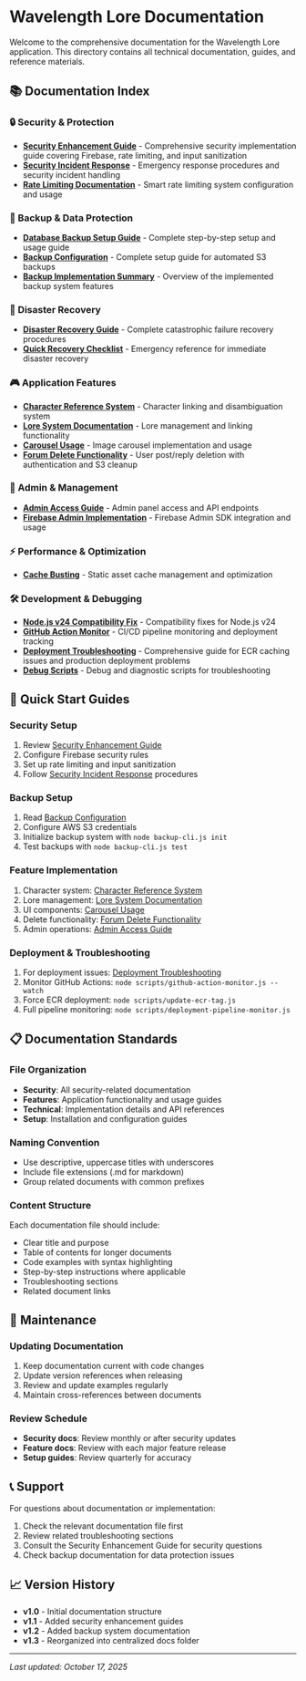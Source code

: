 # Wavelength Lore Documentation

Welcome to the comprehensive documentation for the Wavelength Lore application. This directory contains all technical documentation, guides, and reference materials.

## 📚 Documentation Index

### 🔒 Security & Protection
- **[Security Enhancement Guide](SECURITY_ENHANCEMENT_GUIDE.md)** - Comprehensive security implementation guide covering Firebase, rate limiting, and input sanitization
- **[Security Incident Response](SECURITY_INCIDENT_RESPONSE.md)** - Emergency response procedures and security incident handling
- **[Rate Limiting Documentation](RATE_LIMITING_DOCUMENTATION.md)** - Smart rate limiting system configuration and usage

### 💾 Backup & Data Protection
- **[Database Backup Setup Guide](DATABASE_BACKUP_SETUP_GUIDE.md)** - Complete step-by-step setup and usage guide
- **[Backup Configuration](BACKUP_CONFIGURATION.md)** - Complete setup guide for automated S3 backups
- **[Backup Implementation Summary](BACKUP_IMPLEMENTATION_SUMMARY.md)** - Overview of the implemented backup system features

### 🚨 Disaster Recovery
- **[Disaster Recovery Guide](DISASTER_RECOVERY.md)** - Complete catastrophic failure recovery procedures
- **[Quick Recovery Checklist](QUICK_RECOVERY_CHECKLIST.md)** - Emergency reference for immediate disaster recovery

### 🎮 Application Features
- **[Character Reference System](CHARACTER_REFERENCE_SYSTEM.md)** - Character linking and disambiguation system
- **[Lore System Documentation](LORE_SYSTEM_DOCUMENTATION.md)** - Lore management and linking functionality
- **[Carousel Usage](CAROUSEL_USAGE.md)** - Image carousel implementation and usage
- **[Forum Delete Functionality](FORUM_DELETE_FUNCTIONALITY.md)** - User post/reply deletion with authentication and S3 cleanup

### 🔧 Admin & Management
- **[Admin Access Guide](ADMIN_ACCESS_GUIDE.md)** - Admin panel access and API endpoints
- **[Firebase Admin Implementation](FIREBASE_ADMIN_IMPLEMENTATION.md)** - Firebase Admin SDK integration and usage

### ⚡ Performance & Optimization
- **[Cache Busting](CACHE_BUSTING.md)** - Static asset cache management and optimization

### 🛠️ Development & Debugging
- **[Node.js v24 Compatibility Fix](NODE_V24_COMPATIBILITY_FIX.md)** - Compatibility fixes for Node.js v24
- **[GitHub Action Monitor](GITHUB_ACTION_MONITOR.md)** - CI/CD pipeline monitoring and deployment tracking
- **[Deployment Troubleshooting](DEPLOYMENT_TROUBLESHOOTING.md)** - Comprehensive guide for ECR caching issues and production deployment problems
- **[Debug Scripts](../debug/README.md)** - Debug and diagnostic scripts for troubleshooting

## 🚀 Quick Start Guides

### Security Setup
1. Review [Security Enhancement Guide](SECURITY_ENHANCEMENT_GUIDE.md)
2. Configure Firebase security rules
3. Set up rate limiting and input sanitization
4. Follow [Security Incident Response](SECURITY_INCIDENT_RESPONSE.md) procedures

### Backup Setup
1. Read [Backup Configuration](BACKUP_CONFIGURATION.md)
2. Configure AWS S3 credentials
3. Initialize backup system with `node backup-cli.js init`
4. Test backups with `node backup-cli.js test`

### Feature Implementation
1. Character system: [Character Reference System](CHARACTER_REFERENCE_SYSTEM.md)
2. Lore management: [Lore System Documentation](LORE_SYSTEM_DOCUMENTATION.md)
3. UI components: [Carousel Usage](CAROUSEL_USAGE.md)
4. Delete functionality: [Forum Delete Functionality](FORUM_DELETE_FUNCTIONALITY.md)
5. Admin operations: [Admin Access Guide](ADMIN_ACCESS_GUIDE.md)

### Deployment & Troubleshooting
1. For deployment issues: [Deployment Troubleshooting](DEPLOYMENT_TROUBLESHOOTING.md)
2. Monitor GitHub Actions: `node scripts/github-action-monitor.js --watch`
3. Force ECR deployment: `node scripts/update-ecr-tag.js`
4. Full pipeline monitoring: `node scripts/deployment-pipeline-monitor.js`

## 📋 Documentation Standards

### File Organization
- **Security**: All security-related documentation
- **Features**: Application functionality and usage guides
- **Technical**: Implementation details and API references
- **Setup**: Installation and configuration guides

### Naming Convention
- Use descriptive, uppercase titles with underscores
- Include file extensions (.md for markdown)
- Group related documents with common prefixes

### Content Structure
Each documentation file should include:
- Clear title and purpose
- Table of contents for longer documents
- Code examples with syntax highlighting
- Step-by-step instructions where applicable
- Troubleshooting sections
- Related document links

## 🔧 Maintenance

### Updating Documentation
1. Keep documentation current with code changes
2. Update version references when releasing
3. Review and update examples regularly
4. Maintain cross-references between documents

### Review Schedule
- **Security docs**: Review monthly or after security updates
- **Feature docs**: Review with each major feature release
- **Setup guides**: Review quarterly for accuracy

## 📞 Support

For questions about documentation or implementation:
1. Check the relevant documentation file first
2. Review related troubleshooting sections
3. Consult the Security Enhancement Guide for security questions
4. Check backup documentation for data protection issues

## 📈 Version History

- **v1.0** - Initial documentation structure
- **v1.1** - Added security enhancement guides
- **v1.2** - Added backup system documentation
- **v1.3** - Reorganized into centralized docs folder

---

*Last updated: October 17, 2025*